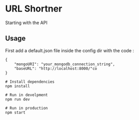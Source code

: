 # URL Shortner

Starting with the API

## Usage

First add a default.json file inside the config dir with the code :

```
{
    "mongoURI": "your_mongodb_connection_string",
    "baseURL": "http://localhost:8000/"co
}
```


```
# Install dependencies
npm install

# Run in develpment
npm run dev

# Run in production
npm start
```